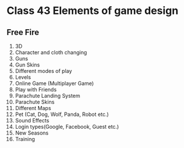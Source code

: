 # Class 43 Elements of game design

## Free Fire

1. 3D
2. Character and cloth changing
3. Guns
4. Gun Skins
5. Different modes of play
6. Levels
7. Online Game (Multiplayer Game)
8. Play with Friends
9. Parachute Landing System
10. Parachute Skins
11. Different Maps
12. Pet (Cat, Dog, Wolf, Panda, Robot etc.)
13. Sound Effects
14. Login types(Google, Facebook, Guest etc.)
15. New Seasons
16. Training